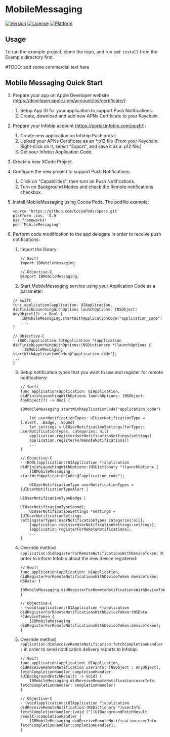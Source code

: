 # MobileMessaging

[![Version](https://img.shields.io/cocoapods/v/MobileMessaging.svg?style=flat)](http://cocoapods.org/pods/MobileMessaging)
[![License](https://img.shields.io/cocoapods/l/MobileMessaging.svg?style=flat)](http://cocoapods.org/pods/MobileMessaging)
[![Platform](https://img.shields.io/cocoapods/p/MobileMessaging.svg?style=flat)](http://cocoapods.org/pods/MobileMessaging)

## Usage

To run the example project, clone the repo, and run `pod install` from the Example directory first.

#TODO: add some commercial text here

## Mobile Messaging Quick Start
1. Prepare your app on  Apple Developer website (https://developer.apple.com/account/ios/certificate/):
    1. Setup App ID for your application to support Push Notifications.
    2. Create, download and add new APNs Certificate to your Keychain.
2. Prepare your Infobip account (https://portal.infobip.com/push/):
    1. Create new application on Infobip Push portal.
    3. Upload your APNs Certificate as an *.p12 file (From your Keychain: Right-click on it, select "Export", and save it as a .p12 file.)
    2. Get your Infobip Application Code.
3. Create a new XCode Project.
4. Configure the new project to support Push Notifications:
    1. Click on "Capabilities", then turn on Push Notifications.
    2. Turn on Background Modes and check the Remote notifications checkbox.
5. Install MobileMessaging using Cocoa Pods. The podfile example:
    ```
    source 'https://github.com/CocoaPods/Specs.git'
    platform :ios, '8.0'
    use_frameworks!
    pod 'MobileMessaging'
    ```
6. Perform code modification to the app delegate in order to receive push notifications:
  	1. Import the library:

        ```
        // Swift
        import IBMobileMessaging
        ```
        ```
        // Objective-C
        @import IBMobileMessaging;
        ```
  	2. Start MobileMessaging service using your Application Code as a parameter:

	```
	// Swift
	func application(application: UIApplication, didFinishLaunchingWithOptions launchOptions: [NSObject: AnyObject]?) -> Bool {
	    IBMobileMessaging.startWithApplicationCode("application_code")
	    ...
	}	
	```
	```
	// Objective-C
	- (BOOL)application:(UIApplication *)application didFinishLaunchingWithOptions:(NSDictionary *)launchOptions {
		[IBMobileMessaging startWithApplicationCode:@"application_code"];
	...
	}
	```
  	3. Setup notification types that you want to use and register for remote notifications:

        ```
        // Swift
        func application(application: UIApplication, didFinishLaunchingWithOptions launchOptions: [NSObject: AnyObject]?) -> Bool {
            IBMobileMessaging.startWithApplicationCode("application_code")

            let userNotificationTypes: UIUserNotificationType = [.Alert, .Badge, .Sound]
            let settings = UIUserNotificationSettings(forTypes: userNotificationTypes, categories: nil)
            application.registerUserNotificationSettings(settings)
            application.registerForRemoteNotifications()
            ...
        }
        ```
        ```
        // Objective-C
        - (BOOL)application:(UIApplication *)application didFinishLaunchingWithOptions:(NSDictionary *)launchOptions {
            [IBMobileMessaging startWithApplicationCode:@"application_code"];

            UIUserNotificationType userNotificationTypes = (UIUserNotificationTypeAlert |
                                                          UIUserNotificationTypeBadge |
                                                          UIUserNotificationTypeSound);
            UIUserNotificationSettings *settings = [UIUserNotificationSettings settingsForTypes:userNotificationTypes categories:nil];
            [application registerUserNotificationSettings:settings];
            [application registerForRemoteNotifications];
            ...
        }
        ```
  	4. Override method `application:didRegisterForRemoteNotificationsWithDeviceToken:` in order to inform Infobip about the new device registered:

        ```
        // Swift
        func application(application: UIApplication, didRegisterForRemoteNotificationsWithDeviceToken deviceToken: NSData) {
            IBMobileMessaging.didRegisterForRemoteNotificationsWithDeviceToken(deviceToken)
        }
        ```
        ```
        // Objective-C
        - (void)application:(UIApplication *)application didRegisterForRemoteNotificationsWithDeviceToken:(NSData *)deviceToken {
            [IBMobileMessaging didRegisterForRemoteNotificationsWithDeviceToken:deviceToken];
        }
        ```
  	5. Override method `application:didReceiveRemoteNotification:fetchCompletionHandler:` in order to send notification delivery reports to Infobip:

        ```
        // Swift
        func application(application: UIApplication, didReceiveRemoteNotification userInfo: [NSObject : AnyObject], fetchCompletionHandler completionHandler: (UIBackgroundFetchResult) -> Void) {
            IBMobileMessaging.didReceiveRemoteNotification(userInfo, fetchCompletionHandler: completionHandler)
        }
        ```
        
        ```
        // Objective-C
        - (void)application:(UIApplication *)application didReceiveRemoteNotification:(NSDictionary *)userInfo fetchCompletionHandler:(void (^)(UIBackgroundFetchResult result))completionHandler {
            [IBMobileMessaging didReceiveRemoteNotification:userInfo fetchCompletionHandler:completionHandler];
        }
        ```
